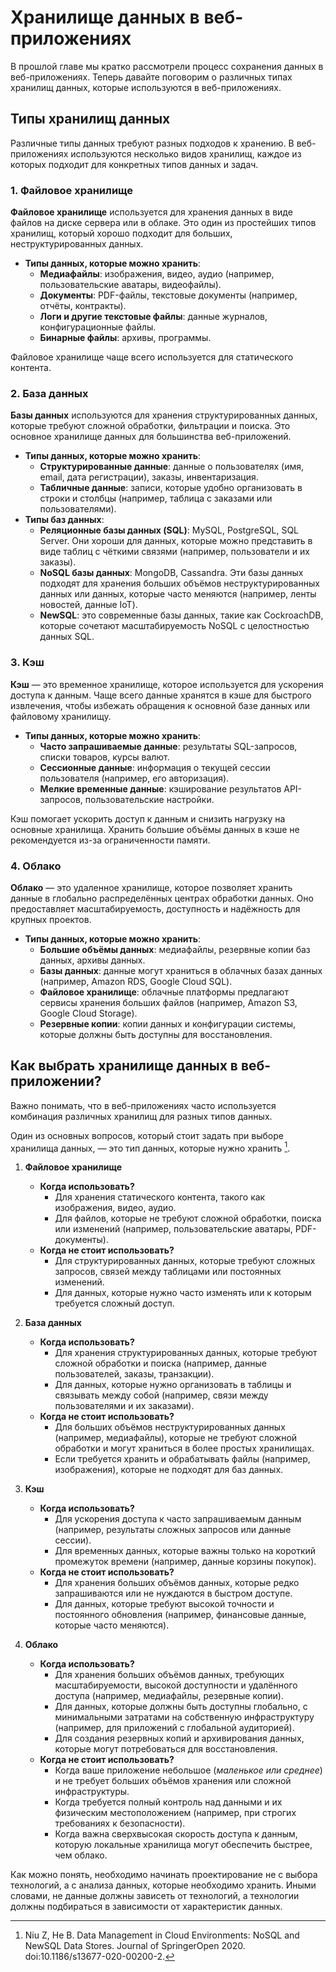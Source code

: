 # Хранилище данных в веб-приложениях

В прошлой главе мы кратко рассмотрели процесс сохранения данных в веб-приложениях. Теперь давайте поговорим о различных типах хранилищ данных, которые используются в веб-приложениях.

## Типы хранилищ данных

Различные типы данных требуют разных подходов к хранению. В веб-приложениях используются несколько видов хранилищ, каждое из которых подходит для конкретных типов данных и задач.

### 1. **Файловое хранилище**
   
**Файловое хранилище** используется для хранения данных в виде файлов на диске сервера или в облаке. Это один из простейших типов хранилищ, который хорошо подходит для больших, неструктурированных данных.
   
- **Типы данных, которые можно хранить**:
   - **Медиафайлы**: изображения, видео, аудио (например, пользовательские аватары, видеофайлы).
   - **Документы**: PDF-файлы, текстовые документы (например, отчёты, контракты).
   - **Логи и другие текстовые файлы**: данные журналов, конфигурационные файлы.
   - **Бинарные файлы**: архивы, программы.
   
Файловое хранилище чаще всего используется для статического контента.

### 2. **База данных**

**Базы данных** используются для хранения структурированных данных, которые требуют сложной обработки, фильтрации и поиска. Это основное хранилище данных для большинства веб-приложений.
   
- **Типы данных, которые можно хранить**:
   - **Структурированные данные**: данные о пользователях (имя, email, дата регистрации), заказы, инвентаризация.
   - **Табличные данные**: записи, которые удобно организовать в строки и столбцы (например, таблица с заказами или пользователями). 
- **Типы баз данных**:
   - **Реляционные базы данных (SQL)**: MySQL, PostgreSQL, SQL Server. Они хороши для данных, которые можно представить в виде таблиц с чёткими связями (например, пользователи и их заказы).
   - **NoSQL базы данных**: MongoDB, Cassandra. Эти базы данных подходят для хранения больших объёмов неструктурированных данных или данных, которые часто меняются (например, ленты новостей, данные IoT).
   - **NewSQL**: это современные базы данных, такие как CockroachDB, которые сочетают масштабируемость NoSQL с целостностью данных SQL.

### 3. **Кэш**

**Кэш** — это временное хранилище, которое используется для ускорения доступа к данным. Чаще всего данные хранятся в кэше для быстрого извлечения, чтобы избежать обращения к основной базе данных или файловому хранилищу.

- **Типы данных, которые можно хранить**:
   - **Часто запрашиваемые данные**: результаты SQL-запросов, списки товаров, курсы валют.
   - **Сессионные данные**: информация о текущей сессии пользователя (например, его авторизация).
   - **Мелкие временные данные**: кэширование результатов API-запросов, пользовательские настройки.
   
Кэш помогает ускорить доступ к данным и снизить нагрузку на основные хранилища. Хранить большие объёмы данных в кэше не рекомендуется из-за ограниченности памяти.


### 4. **Облако**

**Облако** — это удаленное хранилище, которое позволяет хранить данные в глобально распределённых центрах обработки данных. Оно предоставляет масштабируемость, доступность и надёжность для крупных проектов.
   
- **Типы данных, которые можно хранить**:
   - **Большие объёмы данных**: медиафайлы, резервные копии баз данных, архивы данных.
   - **Базы данных**: данные могут храниться в облачных базах данных (например, Amazon RDS, Google Cloud SQL).
   - **Файловое хранилище**: облачные платформы предлагают сервисы хранения больших файлов (например, Amazon S3, Google Cloud Storage).
   - **Резервные копии**: копии данных и конфигурации системы, которые должны быть доступны для восстановления.
  

## Как выбрать хранилище данных в веб-приложении?

Важно понимать, что в веб-приложениях часто используется комбинация различных хранилищ для разных типов данных.

Один из основных вопросов, который стоит задать при выборе хранилища данных, — это тип данных, которые нужно хранить [^1]. 

1. **Файловое хранилище**
   - **Когда использовать?**
     - Для хранения статического контента, такого как изображения, видео, аудио.
     - Для файлов, которые не требуют сложной обработки, поиска или изменений (например, пользовательские аватары, PDF-документы).
   - **Когда не стоит использовать?**
     - Для структурированных данных, которые требуют сложных запросов, связей между таблицами или постоянных изменений.
     - Для данных, которые нужно часто изменять или к которым требуется сложный доступ.

2. **База данных**
   - **Когда использовать?**
     - Для хранения структурированных данных, которые требуют сложной обработки и поиска (например, данные пользователей, заказы, транзакции).
     - Для данных, которые нужно организовать в таблицы и связывать между собой (например, связи между пользователями и их заказами).
   - **Когда не стоит использовать?**
     - Для больших объёмов неструктурированных данных (например, медиафайлы), которые не требуют сложной обработки и могут храниться в более простых хранилищах.
     - Если требуется хранить и обрабатывать файлы (например, изображения), которые не подходят для баз данных.

3. **Кэш**
   - **Когда использовать?**
     - Для ускорения доступа к часто запрашиваемым данным (например, результаты сложных запросов или данные сессии).
     - Для временных данных, которые важны только на короткий промежуток времени (например, данные корзины покупок).
   - **Когда не стоит использовать?**
     - Для хранения больших объёмов данных, которые редко запрашиваются или не нуждаются в быстром доступе.
     - Для данных, которые требуют высокой точности и постоянного обновления (например, финансовые данные, которые часто меняются).

4. **Облако**
   - **Когда использовать?**
     - Для хранения больших объёмов данных, требующих масштабируемости, высокой доступности и удалённого доступа (например, медиафайлы, резервные копии).
     - Для данных, которые должны быть доступны глобально, с минимальными затратами на собственную инфраструктуру (например, для приложений с глобальной аудиторией).
     - Для создания резервных копий и архивирования данных, которые могут потребоваться для восстановления.
   - **Когда не стоит использовать?**
     - Когда ваше приложение небольшое (*маленькое или среднее*) и не требует больших объёмов хранения или сложной инфраструктуры.
     - Когда требуется полный контроль над данными и их физическим местоположением (например, при строгих требованиях к безопасности).
     - Когда важна сверхвысокая скорость доступа к данным, которую локальные хранилища могут обеспечить быстрее, чем облако.
  
Как можно понять, необходимо начинать проектирование не с выбора технологий, а с анализа данных, которые необходимо хранить. Иными словами, не данные должны зависеть от технологий, а технологии должны подбираться в зависимости от характеристик данных.

[^1]: Niu Z, He B. Data Management in Cloud Environments: NoSQL and NewSQL Data Stores. Journal of​ SpringerOpen 2020. doi:10.1186/s13677-020-00200-2.